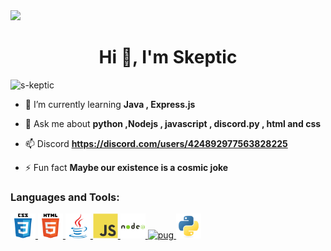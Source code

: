 
<img src = "https://cdn.discordapp.com/attachments/995042522776748114/1010296026801897533/FINALNOCAP.png">
<h1 align="center">Hi 👋, I'm Skeptic</h1>       
               
<p align="left"> <img src="https://komarev.com/ghpvc/?username=s-keptic&label=Profile%20views&color=0e75b6&style=flat" alt="s-keptic" /> </p>

- 🔭 I’m currently learning **Java , Express.js**

- 💬 Ask me about **python ,Nodejs , javascript , discord.py , html and css**

- 📫 Discord **https://discord.com/users/424892977563828225**
    
- ⚡ Fun fact **Maybe our existence is a cosmic joke**   
    

<p align="left">     
</p>
           
<h3 align="left">Languages and Tools:</h3>
<p align="left"> <a href="https://www.w3schools.com/css/" target="_blank" rel="noreferrer"> <img src="https://raw.githubusercontent.com/devicons/devicon/master/icons/css3/css3-original-wordmark.svg" alt="css3" width="40" height="40"/> </a> <a href="https://www.w3.org/html/" target="_blank" rel="noreferrer"> <img src="https://raw.githubusercontent.com/devicons/devicon/master/icons/html5/html5-original-wordmark.svg" alt="html5" width="40" height="40"/> </a> <a href="https://www.java.com" target="_blank" rel="noreferrer"> <img src="https://raw.githubusercontent.com/devicons/devicon/master/icons/java/java-original.svg" alt="java" width="40" height="40"/> </a> <a href="https://developer.mozilla.org/en-US/docs/Web/JavaScript" target="_blank" rel="noreferrer"> <img src="https://raw.githubusercontent.com/devicons/devicon/master/icons/javascript/javascript-original.svg" alt="javascript" width="40" height="40"/> </a> <a href="https://nodejs.org" target="_blank" rel="noreferrer"> <img src="https://raw.githubusercontent.com/devicons/devicon/master/icons/nodejs/nodejs-original-wordmark.svg" alt="nodejs" width="40" height="40"/> </a> <a href="https://pugjs.org" target="_blank" rel="noreferrer"> <img src="https://cdn.worldvectorlogo.com/logos/pug.svg" alt="pug" width="40" height="40"/> </a> <a href="https://www.python.org" target="_blank" rel="noreferrer"> <img src="https://raw.githubusercontent.com/devicons/devicon/master/icons/python/python-original.svg" alt="python" width="40" height="40"/> </a> </p>

    
  
